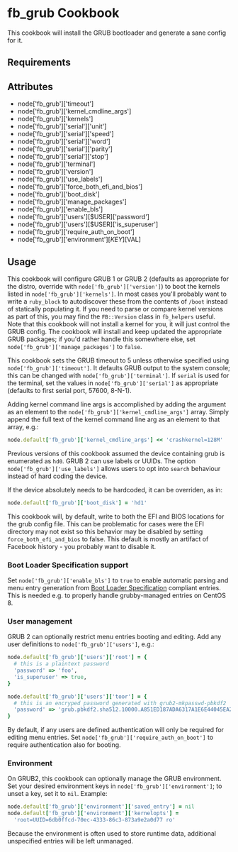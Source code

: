 fb_grub Cookbook
====================
This cookbook will install the GRUB bootloader and generate a sane config for
it.

Requirements
------------

Attributes
----------
* node['fb_grub']['timeout']
* node['fb_grub']['kernel_cmdline_args']
* node['fb_grub']['kernels']
* node['fb_grub']['serial']['unit']
* node['fb_grub']['serial']['speed']
* node['fb_grub']['serial']['word']
* node['fb_grub']['serial']['parity']
* node['fb_grub']['serial']['stop']
* node['fb_grub']['terminal']
* node['fb_grub']['version']
* node['fb_grub']['use_labels']
* node['fb_grub']['force_both_efi_and_bios']
* node['fb_grub']['boot_disk']
* node['fb_grub']['manage_packages']
* node['fb_grub']['enable_bls']
* node['fb_grub']['users'][$USER]['password']
* node['fb_grub']['users'][$USER]['is_superuser']
* node['fb_grub']['require_auth_on_boot']
* node['fb_grub']['environment'][$KEY][$VAL]

Usage
-----
This cookbook will configure GRUB 1 or GRUB 2 (defaults as appropriate for the
distro, override with `node['fb_grub']['version']`) to boot the kernels listed
in `node['fb_grub']['kernels']`. In most cases you'll probably want to write a
`ruby_block` to autodiscover these from the contents of `/boot` instead of
statically populating it. If you need to parse or compare kernel versions as
part of this, you may find the `FB::Version` class in `fb_helpers` useful.
Note that this cookbook will not install a kernel for you, it will just
control the GRUB config. The cookbook will install and keep updated the
appropriate GRUB packages; if you'd rather handle this somewhere else, set
`node['fb_grub']['manage_packages']` to `false`.

This cookbook sets the GRUB timeout to 5 unless otherwise specified using
`node['fb_grub']['timeout']`. It defaults GRUB output to the system
console; this can be changed with `node['fb_grub']['terminal']`. If `serial` is
used for the terminal, set the values in `node['fb_grub']['serial']` as
appropriate (defaults to first serial port, 57600, 8-N-1).

Adding kernel command line args is accomplished by adding the argument as
an element to the `node['fb_grub']['kernel_cmdline_args']` array.
Simply append the full text of the kernel command line arg as an element
to that array, e.g.:

```ruby
node.default['fb_grub']['kernel_cmdline_args'] << 'crashkernel=128M'
```

Previous versions of this cookbook assumed the device containing grub is
enumerated as `hd0`. GRUB 2 can use labels or UUIDs. The option
`node['fb_grub']['use_labels']` allows users to opt into `search` behaviour
instead of hard coding the device.

If the device absolutely needs to be hardcoded, it can be overriden, as in:

```ruby
node.default['fb_grub']['boot_disk'] = 'hd1'
```

This cookbook will, by default, write to both the EFI and BIOS locations for
the grub config file. This can be problematic for cases were the EFI directory
may not exist so this behavior may be disabled by setting
`force_both_efi_and_bios` to false. This default is mostly an artifact of
Facebook history - you probably want to disable it.

### Boot Loader Specification support
Set `node['fb_grub']['enable_bls']` to `true` to enable automatic parsing and
menu entry generation from
[Boot Loader Specification](https://systemd.io/BOOT_LOADER_SPECIFICATION/)
compliant entries. This is needed e.g. to properly handle grubby-managed
entries on CentOS 8.

### User management
GRUB 2 can optionally restrict menu entries booting and editing. Add any user
definitions to `node['fb_grub']['users']`, e.g.:

```ruby
node.default['fb_grub']['users']['root'] = {
  # this is a plaintext password
  'password' => 'foo',
  'is_superuser' => true,
}

node.default['fb_grub']['users']['toor'] = {
  # this is an encryped password generated with grub2-mkpasswd-pbkdf2
  'password' => 'grub.pbkdf2.sha512.10000.A851ED187ADA6317A1E6E44045EA230FAA53B6B8BB0EF23CBE004FB298E78ECE3A0FEE37F732A5E10A96C5949A23A8D77FEF2A92C147E61D679B7028274113E1.3300DE40800F11EAD98F16F718728F8551821C156457B3EE8A4C815A859978E57EE5CF5D07F03833BAB7E2F17B6653031807E36BC94778A78E88D628C3C3E9A8',
}
```

By default, if any users are defined authentication will only be required for
editing menu entries. Set `node['fb_grub']['require_auth_on_boot']` to require
authentication also for booting.

### Environment
On GRUB2, this cookbook can optionally manage the GRUB environment. Set your
desired environment keys in `node['fb_grub']['environment']`; to unset a key,
set it to `nil`. Example:

```ruby
node.default['fb_grub']['environment']['saved_entry'] = nil
node.default['fb_grub']['environment']['kernelopts'] =
  'root=UUID=6db0ffcd-70ec-4333-86c3-873a9e2a0d77 ro'
```

Because the environment is often used to store runtime data, additional
unspecified entries will be left unmanaged.
